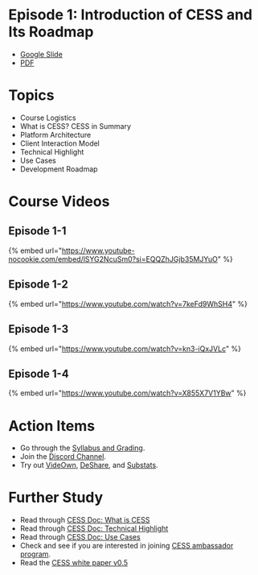 # Episode 1: Introduction of CESS and Its Roadmap

- [Google Slide](https://docs.google.com/presentation/d/1wLKWFgq5IJcD66YKR1hzJ_LEwFeH1eSCMIdRKuisTm8/edit?usp=sharing)
- [PDF](https://drive.google.com/file/d/1eVG3WZuQ1-N9OtXQYyl7tEWQ5Cq3VqDO/view?usp=sharing)

# Topics

- Course Logistics
- What is CESS? CESS in Summary
- Platform Architecture
- Client Interaction Model
- Technical Highlight
- Use Cases
- Development Roadmap

# Course Videos

## Episode 1-1

{% embed url="https://www.youtube-nocookie.com/embed/lSYG2NcuSm0?si=EQQZhJGjb35MJYuO" %}

## Episode 1-2
{% embed url="https://www.youtube.com/watch?v=7keFd9WhSH4" %}


## Episode 1-3
{% embed url="https://www.youtube.com/watch?v=kn3-iQxJVLc" %}


## Episode 1-4
{% embed url="https://www.youtube.com/watch?v=X855X7V1YBw" %}

# Action Items

- Go through the [Syllabus and Grading](../syllabus.md).
- Join the [Discord Channel](https://discord.gg/cess).
- Try out [VideOwn](http://www.videown.net/), [DeShare](https://cess.cloud/deshare), and [Substats](https://substats.cess.cloud/).

# Further Study

- Read through [CESS Doc: What is CESS](https://docs.cess.cloud/core/readme/what-is-cess)
- Read through [CESS Doc: Technical Highlight](https://docs.cess.cloud/core/readme/technical-highlight)
- Read through [CESS Doc: Use Cases](https://docs.cess.cloud/core/readme/use-cases)
- Check and see if you are interested in joining [CESS ambassador program](https://cess.cloud/ambassador.html).
- Read the [CESS white paper v0.5](https://github.com/CESSProject/doc-v2/blob/main/assets/whitepaper/cess-whitepaper-v0.5-en.pdf)
